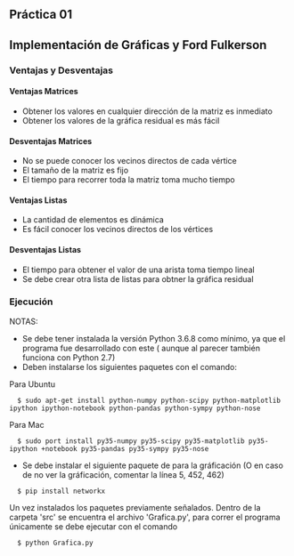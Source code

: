 ##  Práctica 01
## Implementación de Gráficas y Ford Fulkerson

### Ventajas y Desventajas
#### Ventajas Matrices
  - Obtener los valores en cualquier dirección de la matriz es inmediato
  - Obtener los valores de la gráfica residual es más fácil
  
#### Desventajas Matrices
  - No se puede conocer los vecinos directos de cada vértice
  - El tamaño de la matriz es fijo
  - El tiempo para recorrer toda la matriz toma mucho tiempo
  
#### Ventajas Listas
  - La cantidad de elementos es dinámica
  - Es fácil conocer los vecinos directos de los vértices 
 
#### Desventajas Listas
  - El tiempo para obtener el valor de una arista toma tiempo lineal
  - Se debe crear otra lista de listas para obtner la gráfica residual
 

### Ejecución

NOTAS:
  - Se debe tener instalada la versión Python 3.6.8 como mínimo, ya que el programa fue desarrollado con este ( aunque al parecer también funciona con Python 2.7)
  - Deben instalarse los siguientes paquetes con el comando:

  Para Ubuntu
  ```
    $ sudo apt-get install python-numpy python-scipy python-matplotlib ipython ipython-notebook python-pandas python-sympy python-nose
  ```
  
  Para Mac
  ```
    $ sudo port install py35-numpy py35-scipy py35-matplotlib py35-ipython +notebook py35-pandas py35-sympy py35-nose  
  ```
  
  - Se debe instalar el siguiente paquete de para la gráficación (O en caso de no ver la gráficación, comentar la línea 5, 452, 462)
  ```
    $ pip install networkx
  ```
Un vez instalados los paquetes previamente señalados.
Dentro de la carpeta 'src' se encuentra el archivo 'Grafica.py', para correr el programa únicamente se debe ejecutar con el comando
```
  $ python Grafica.py
```


